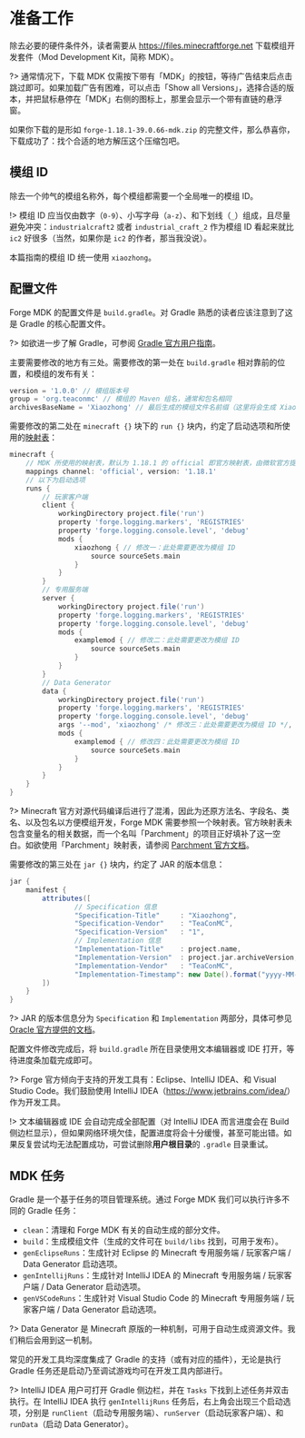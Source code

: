 # 准备工作

除去必要的硬件条件外，读者需要从 <https://files.minecraftforge.net> 下载模组开发套件（Mod Development Kit，简称 MDK）。

?> 通常情况下，下载 MDK 仅需按下带有「MDK」的按钮，等待广告结束后点击跳过即可。如果加载广告有困难，可以点击「Show all Versions」，选择合适的版本，并把鼠标悬停在「MDK」右侧的图标上，那里会显示一个带有直链的悬浮窗。

如果你下载的是形如 `forge-1.18.1-39.0.66-mdk.zip` 的完整文件，那么恭喜你，下载成功了：找个合适的地方解压这个压缩包吧。

## 模组 ID

除去一个帅气的模组名称外，每个模组都需要一个全局唯一的模组 ID。

!> 模组 ID 应当仅由数字（`0-9`）、小写字母（`a-z`）、和下划线（`_`）组成，且尽量避免冲突：`industrialcraft2` 或者 `industrial_craft_2` 作为模组 ID 看起来就比 `ic2` 好很多（当然，如果你是 `ic2` 的作者，那当我没说）。

本篇指南的模组 ID 统一使用 `xiaozhong`。

## 配置文件

Forge MDK 的配置文件是 `build.gradle`。对 Gradle 熟悉的读者应该注意到了这是 Gradle 的核心配置文件。

?> 如欲进一步了解 Gradle，可参阅 [Gradle 官方用户指南](https://docs.gradle.org/current/userguide/userguide.html)。

主要需要修改的地方有三处。需要修改的第一处在 `build.gradle` 相对靠前的位置，和模组的发布有关：

```groovy
version = '1.0.0' // 模组版本号
group = 'org.teaconmc' // 模组的 Maven 组名，通常和包名相同
archivesBaseName = 'Xiaozhong' // 最后生成的模组文件名前缀（这里将会生成 Xiaozhong-1.0.0.jar）
```

需要修改的第二处在 `minecraft {}` 块下的 `run {}` 块内，约定了启动选项和所使用的[映射表](https://minecraft.fandom.com/zh/wiki/%E6%B7%B7%E6%B7%86%E6%98%A0%E5%B0%84%E8%A1%A8)：

```groovy
minecraft {
    // MDK 所使用的映射表，默认为 1.18.1 的 official 即官方映射表，由微软官方提供
    mappings channel: 'official', version: '1.18.1'
    // 以下为启动选项
    runs {
        // 玩家客户端
        client {
            workingDirectory project.file('run')
            property 'forge.logging.markers', 'REGISTRIES'
            property 'forge.logging.console.level', 'debug'
            mods {
                xiaozhong { // 修改一：此处需要更改为模组 ID
                    source sourceSets.main
                }
            }
        }
        // 专用服务端
        server {
            workingDirectory project.file('run')
            property 'forge.logging.markers', 'REGISTRIES'
            property 'forge.logging.console.level', 'debug'
            mods {
                examplemod { // 修改二：此处需要更改为模组 ID
                    source sourceSets.main
                }
            }
        }
        // Data Generator
        data {
            workingDirectory project.file('run')
            property 'forge.logging.markers', 'REGISTRIES'
            property 'forge.logging.console.level', 'debug'
            args '--mod', 'xiaozhong' /* 修改三：此处需要更改为模组 ID */, '--all', '--output', file('src/generated/resources/'), '--existing', file('src/main/resources/')
            mods {
                examplemod { // 修改四：此处需要更改为模组 ID
                    source sourceSets.main
                }
            }
        }
    }
}
```

?> Minecraft 官方对源代码编译后进行了混淆，因此为还原方法名、字段名、类名、以及包名以方便模组开发，Forge MDK 需要参照一个映射表。官方映射表未包含变量名的相关数据，而一个名叫「Parchment」的项目正好填补了这一空白。如欲使用「Parchment」映射表，请参阅 [Parchment 官方文档](https://github.com/ParchmentMC/Librarian/blob/dev/docs/FORGEGRADLE.md)。

需要修改的第三处在 `jar {}` 块内，约定了 JAR 的版本信息：

```groovy
jar {
    manifest {
        attributes([
                // Specification 信息
                "Specification-Title"     : "Xiaozhong",
                "Specification-Vendor"    : "TeaConMC",
                "Specification-Version"   : "1",
                // Implementation 信息
                "Implementation-Title"    : project.name,
                "Implementation-Version"  : project.jar.archiveVersion,
                "Implementation-Vendor"   : "TeaConMC",
                "Implementation-Timestamp": new Date().format("yyyy-MM-dd'T'HH:mm:ssZ")
        ])
    }
}
```

?> JAR 的版本信息分为 `Specification` 和 `Implementation` 两部分，具体可参见 [Oracle 官方提供的文档]( https://docs.oracle.com/javase/tutorial/deployment/jar/packageman.html)。

配置文件修改完成后，将 `build.gradle` 所在目录使用文本编辑器或 IDE 打开，等待进度条加载完成即可。

?> Forge 官方倾向于支持的开发工具有：Eclipse、IntelliJ IDEA、和 Visual Studio Code。我们鼓励使用 IntelliJ IDEA（<https://www.jetbrains.com/idea/>）作为开发工具。

!> 文本编辑器或 IDE 会自动完成全部配置（对 IntelliJ IDEA 而言进度会在 Build 侧边栏显示），但如果网络环境欠佳，配置进度将会十分缓慢，甚至可能出错。如果反复尝试均无法配置成功，可尝试删除**用户根目录**的 `.gradle` 目录重试。

## MDK 任务

Gradle 是一个基于任务的项目管理系统。通过 Forge MDK 我们可以执行许多不同的 Gradle 任务：

* `clean`：清理和 Forge MDK 有关的自动生成的部分文件。
* `build`：生成模组文件（生成的文件可在 `build/libs` 找到，可用于发布）。
* `genEclipseRuns`：生成针对 Eclipse 的 Minecraft 专用服务端 / 玩家客户端 / Data Generator 启动选项。
* `genIntellijRuns`：生成针对 IntelliJ IDEA 的 Minecraft 专用服务端 / 玩家客户端  / Data Generator 启动选项。
* `genVSCodeRuns`：生成针对 Visual Studio Code 的 Minecraft 专用服务端 / 玩家客户端  / Data Generator 启动选项。

?> Data Generator 是 Minecraft 原版的一种机制，可用于自动生成资源文件。我们稍后会用到这一机制。

常见的开发工具均深度集成了 Gradle 的支持（或有对应的插件），无论是执行 Gradle 任务还是启动乃至调试游戏均可在开发工具内部进行。

?> IntelliJ IDEA 用户可打开 Gradle 侧边栏，并在 `Tasks` 下找到上述任务并双击执行。在 IntelliJ IDEA 执行 `genIntellijRuns` 任务后，右上角会出现三个启动选项，分别是 `runClient`（启动专用服务端）、`runServer`（启动玩家客户端）、和 `runData`（启动 Data Generator）。

